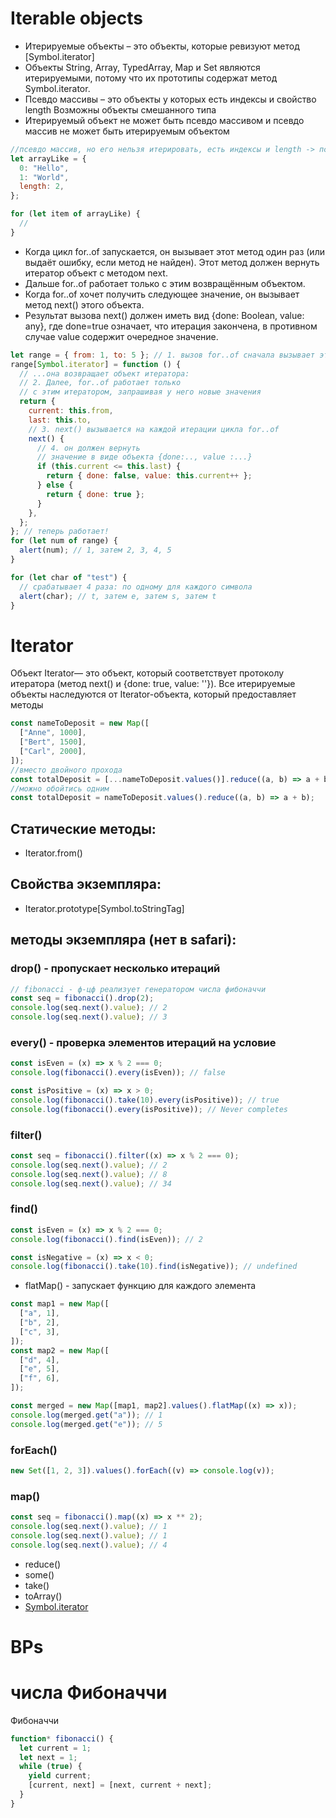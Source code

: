 # Iterable objects

- Итерируемые объекты – это объекты, которые ревизуют метод [Symbol.iterator]
- Объекты String, Array, TypedArray, Map и Set являются итерируемыми, потому что их прототипы содержат метод Symbol.iterator.
- Псевдо массивы – это объекты у которых есть индексы и свойство length Возможны объекты смешанного типа
- Итерируемый объект не может быть псевдо массивом и псевдо массив не может быть итерируемым объектом

```js
//псевдо массив, но его нельзя итерировать, есть индексы и length -> псевдо массив
let arrayLike = {
  0: "Hello",
  1: "World",
  length: 2,
};

for (let item of arrayLike) {
  //
}
```

- Когда цикл for..of запускается, он вызывает этот метод один раз (или выдаёт ошибку, если метод не найден). Этот метод должен вернуть итератор объект с методом next.
- Дальше for..of работает только с этим возвращённым объектом.
- Когда for..of хочет получить следующее значение, он вызывает метод next() этого объекта.
- Результат вызова next() должен иметь вид {done: Boolean, value: any}, где done=true означает, что итерация закончена, в противном случае value содержит очередное значение.

```js
let range = { from: 1, to: 5 }; // 1. вызов for..of сначала вызывает эту функцию
range[Symbol.iterator] = function () {
  // ...она возвращает объект итератора:
  // 2. Далее, for..of работает только
  // с этим итератором, запрашивая у него новые значения
  return {
    current: this.from,
    last: this.to,
    // 3. next() вызывается на каждой итерации цикла for..of
    next() {
      // 4. он должен вернуть
      // значение в виде объекта {done:.., value :...}
      if (this.current <= this.last) {
        return { done: false, value: this.current++ };
      } else {
        return { done: true };
      }
    },
  };
}; // теперь работает!
for (let num of range) {
  alert(num); // 1, затем 2, 3, 4, 5
}
```

```js
for (let char of "test") {
  // срабатывает 4 раза: по одному для каждого символа
  alert(char); // t, затем e, затем s, затем t
}
```

# Iterator

Объект Iterator— это объект, который соответствует протоколу итератора (метод next() и {done: true, value: ''}). Все итерируемые объекты наследуются от Iterator-объекта, который предоставляет методы

```js
const nameToDeposit = new Map([
  ["Anne", 1000],
  ["Bert", 1500],
  ["Carl", 2000],
]);
//вместо двойного прохода
const totalDeposit = [...nameToDeposit.values()].reduce((a, b) => a + b);
//можно обойтись одним
const totalDeposit = nameToDeposit.values().reduce((a, b) => a + b);
```

## Статические методы:

- Iterator.from()

## Свойства экземпляра:

- Iterator.prototype[Symbol.toStringTag]

## методы экземпляра (нет в safari):

### drop() - пропускает несколько итераций

```js
// fibonacci - ф-цф реализует генератором числа фибоначчи
const seq = fibonacci().drop(2);
console.log(seq.next().value); // 2
console.log(seq.next().value); // 3
```

### every() - проверка элементов итераций на условие

```js
const isEven = (x) => x % 2 === 0;
console.log(fibonacci().every(isEven)); // false

const isPositive = (x) => x > 0;
console.log(fibonacci().take(10).every(isPositive)); // true
console.log(fibonacci().every(isPositive)); // Never completes
```

### filter()

```js
const seq = fibonacci().filter((x) => x % 2 === 0);
console.log(seq.next().value); // 2
console.log(seq.next().value); // 8
console.log(seq.next().value); // 34
```

### find()

```js
const isEven = (x) => x % 2 === 0;
console.log(fibonacci().find(isEven)); // 2

const isNegative = (x) => x < 0;
console.log(fibonacci().take(10).find(isNegative)); // undefined
```

- flatMap() - запускает функцию для каждого элемента

```js
const map1 = new Map([
  ["a", 1],
  ["b", 2],
  ["c", 3],
]);
const map2 = new Map([
  ["d", 4],
  ["e", 5],
  ["f", 6],
]);

const merged = new Map([map1, map2].values().flatMap((x) => x));
console.log(merged.get("a")); // 1
console.log(merged.get("e")); // 5
```

### forEach()

```js
new Set([1, 2, 3]).values().forEach((v) => console.log(v));
```

### map()

```js
const seq = fibonacci().map((x) => x ** 2);
console.log(seq.next().value); // 1
console.log(seq.next().value); // 1
console.log(seq.next().value); // 4
```

- reduce()
- some()
- take()
- toArray()
- [Symbol.iterator]()

# BPs

# числа Фибоначчи

Фибоначчи

```js
function* fibonacci() {
  let current = 1;
  let next = 1;
  while (true) {
    yield current;
    [current, next] = [next, current + next];
  }
}
```
